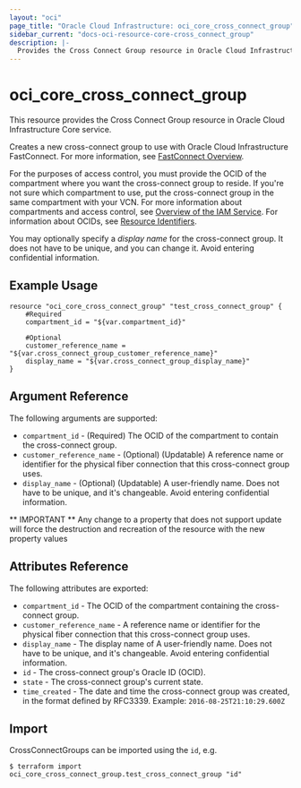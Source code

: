 ```yaml
---
layout: "oci"
page_title: "Oracle Cloud Infrastructure: oci_core_cross_connect_group"
sidebar_current: "docs-oci-resource-core-cross_connect_group"
description: |-
  Provides the Cross Connect Group resource in Oracle Cloud Infrastructure Core service
---
```


# oci_core_cross_connect_group
This resource provides the Cross Connect Group resource in Oracle Cloud Infrastructure Core service.

Creates a new cross-connect group to use with Oracle Cloud Infrastructure
FastConnect. For more information, see
[FastConnect Overview](https://docs.cloud.oracle.com/iaas/Content/Network/Concepts/fastconnect.htm).

For the purposes of access control, you must provide the OCID of the
compartment where you want the cross-connect group to reside. If you're
not sure which compartment to use, put the cross-connect group in the
same compartment with your VCN. For more information about
compartments and access control, see
[Overview of the IAM Service](https://docs.cloud.oracle.com/iaas/Content/Identity/Concepts/overview.htm).
For information about OCIDs, see
[Resource Identifiers](https://docs.cloud.oracle.com/iaas/Content/General/Concepts/identifiers.htm).

You may optionally specify a *display name* for the cross-connect group.
It does not have to be unique, and you can change it. Avoid entering confidential information.


## Example Usage

```hcl
resource "oci_core_cross_connect_group" "test_cross_connect_group" {
	#Required
	compartment_id = "${var.compartment_id}"

	#Optional
	customer_reference_name = "${var.cross_connect_group_customer_reference_name}"
	display_name = "${var.cross_connect_group_display_name}"
}
```

## Argument Reference

The following arguments are supported:

* `compartment_id` - (Required) The OCID of the compartment to contain the cross-connect group.
* `customer_reference_name` - (Optional) (Updatable) A reference name or identifier for the physical fiber connection that this cross-connect group uses. 
* `display_name` - (Optional) (Updatable) A user-friendly name. Does not have to be unique, and it's changeable. Avoid entering confidential information. 


** IMPORTANT **
Any change to a property that does not support update will force the destruction and recreation of the resource with the new property values

## Attributes Reference

The following attributes are exported:

* `compartment_id` - The OCID of the compartment containing the cross-connect group.
* `customer_reference_name` - A reference name or identifier for the physical fiber connection that this cross-connect group uses. 
* `display_name` - The display name of A user-friendly name. Does not have to be unique, and it's changeable. Avoid entering confidential information. 
* `id` - The cross-connect group's Oracle ID (OCID).
* `state` - The cross-connect group's current state.
* `time_created` - The date and time the cross-connect group was created, in the format defined by RFC3339.  Example: `2016-08-25T21:10:29.600Z` 

## Import

CrossConnectGroups can be imported using the `id`, e.g.

```
$ terraform import oci_core_cross_connect_group.test_cross_connect_group "id"
```


